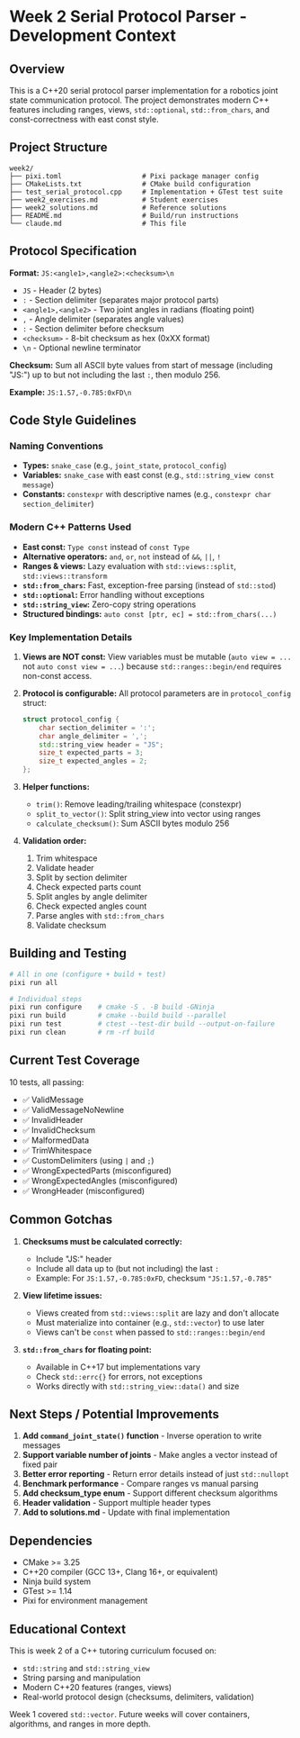 # Week 2 Serial Protocol Parser - Development Context

## Overview

This is a C++20 serial protocol parser implementation for a robotics joint state communication protocol. The project demonstrates modern C++ features including ranges, views, `std::optional`, `std::from_chars`, and const-correctness with east const style.

## Project Structure

```
week2/
├── pixi.toml                    # Pixi package manager config
├── CMakeLists.txt               # CMake build configuration
├── test_serial_protocol.cpp     # Implementation + GTest test suite
├── week2_exercises.md           # Student exercises
├── week2_solutions.md           # Reference solutions
├── README.md                    # Build/run instructions
└── claude.md                    # This file
```

## Protocol Specification

**Format:** `JS:<angle1>,<angle2>:<checksum>\n`

- `JS` - Header (2 bytes)
- `:` - Section delimiter (separates major protocol parts)
- `<angle1>,<angle2>` - Two joint angles in radians (floating point)
- `,` - Angle delimiter (separates angle values)
- `:` - Section delimiter before checksum
- `<checksum>` - 8-bit checksum as hex (0xXX format)
- `\n` - Optional newline terminator

**Checksum:** Sum all ASCII byte values from start of message (including "JS:") up to but not including the last `:`, then modulo 256.

**Example:** `JS:1.57,-0.785:0xFD\n`

## Code Style Guidelines

### Naming Conventions
- **Types:** `snake_case` (e.g., `joint_state`, `protocol_config`)
- **Variables:** `snake_case` with east const (e.g., `std::string_view const message`)
- **Constants:** `constexpr` with descriptive names (e.g., `constexpr char section_delimiter`)

### Modern C++ Patterns Used
- **East const:** `Type const` instead of `const Type`
- **Alternative operators:** `and`, `or`, `not` instead of `&&`, `||`, `!`
- **Ranges & views:** Lazy evaluation with `std::views::split`, `std::views::transform`
- **`std::from_chars`:** Fast, exception-free parsing (instead of `std::stod`)
- **`std::optional`:** Error handling without exceptions
- **`std::string_view`:** Zero-copy string operations
- **Structured bindings:** `auto const [ptr, ec] = std::from_chars(...)`

### Key Implementation Details

1. **Views are NOT const:** View variables must be mutable (`auto view = ...` not `auto const view = ...`) because `std::ranges::begin/end` requires non-const access.

2. **Protocol is configurable:** All protocol parameters are in `protocol_config` struct:
   ```cpp
   struct protocol_config {
       char section_delimiter = ':';
       char angle_delimiter = ',';
       std::string_view header = "JS";
       size_t expected_parts = 3;
       size_t expected_angles = 2;
   };
   ```

3. **Helper functions:**
   - `trim()`: Remove leading/trailing whitespace (constexpr)
   - `split_to_vector()`: Split string_view into vector using ranges
   - `calculate_checksum()`: Sum ASCII bytes modulo 256

4. **Validation order:**
   1. Trim whitespace
   2. Validate header
   3. Split by section delimiter
   4. Check expected parts count
   5. Split angles by angle delimiter
   6. Check expected angles count
   7. Parse angles with `std::from_chars`
   8. Validate checksum

## Building and Testing

```bash
# All in one (configure + build + test)
pixi run all

# Individual steps
pixi run configure    # cmake -S . -B build -GNinja
pixi run build        # cmake --build build --parallel
pixi run test         # ctest --test-dir build --output-on-failure
pixi run clean        # rm -rf build
```

## Current Test Coverage

10 tests, all passing:
- ✅ ValidMessage
- ✅ ValidMessageNoNewline
- ✅ InvalidHeader
- ✅ InvalidChecksum
- ✅ MalformedData
- ✅ TrimWhitespace
- ✅ CustomDelimiters (using `|` and `;`)
- ✅ WrongExpectedParts (misconfigured)
- ✅ WrongExpectedAngles (misconfigured)
- ✅ WrongHeader (misconfigured)

## Common Gotchas

1. **Checksums must be calculated correctly:**
   - Include "JS:" header
   - Include all data up to (but not including) the last `:`
   - Example: For `JS:1.57,-0.785:0xFD`, checksum `"JS:1.57,-0.785"`

2. **View lifetime issues:**
   - Views created from `std::views::split` are lazy and don't allocate
   - Must materialize into container (e.g., `std::vector`) to use later
   - Views can't be `const` when passed to `std::ranges::begin/end`

3. **`std::from_chars` for floating point:**
   - Available in C++17 but implementations vary
   - Check `std::errc{}` for errors, not exceptions
   - Works directly with `std::string_view::data()` and size

## Next Steps / Potential Improvements

1. **Add `command_joint_state()` function** - Inverse operation to write messages
2. **Support variable number of joints** - Make angles a vector instead of fixed pair
3. **Better error reporting** - Return error details instead of just `std::nullopt`
4. **Benchmark performance** - Compare ranges vs manual parsing
5. **Add checksum_type enum** - Support different checksum algorithms
6. **Header validation** - Support multiple header types
7. **Add to solutions.md** - Update with final implementation

## Dependencies

- CMake >= 3.25
- C++20 compiler (GCC 13+, Clang 16+, or equivalent)
- Ninja build system
- GTest >= 1.14
- Pixi for environment management

## Educational Context

This is week 2 of a C++ tutoring curriculum focused on:
- `std::string` and `std::string_view`
- String parsing and manipulation
- Modern C++20 features (ranges, views)
- Real-world protocol design (checksums, delimiters, validation)

Week 1 covered `std::vector`. Future weeks will cover containers, algorithms, and ranges in more depth.
